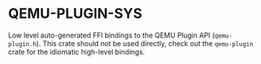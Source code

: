 # QEMU-PLUGIN-SYS

Low level auto-generated FFI bindings to the QEMU Plugin API (`qemu-plugin.h`). This
crate should not be used directly, check out the `qemu-plugin` crate for the idiomatic
high-level bindings.